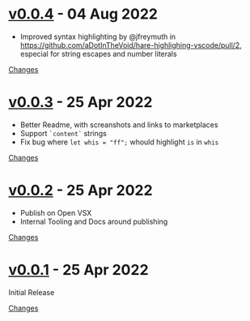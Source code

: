 <a name="v0.0.4"></a>
# [v0.0.4](https://github.com/aDotInTheVoid/hare-highlighing-vscode/releases/tag/v0.0.4) - 04 Aug 2022

- Improved syntax highlighting by @jfreymuth in https://github.com/aDotInTheVoid/hare-highlighing-vscode/pull/2, especial for string escapes and number literals

[Changes][v0.0.4]


<a name="v0.0.3"></a>
# [v0.0.3](https://github.com/aDotInTheVoid/hare-highlighing-vscode/releases/tag/v0.0.3) - 25 Apr 2022

- Better Readme, with screanshots and links to marketplaces
- Support `` `content` `` strings
- Fix bug where `let whis = "ff";` whould highlight `is` in `whis`

[Changes][v0.0.3]


<a name="v0.0.2"></a>
# [v0.0.2](https://github.com/aDotInTheVoid/hare-highlighing-vscode/releases/tag/v0.0.2) - 25 Apr 2022

- Publish on Open VSX
- Internal Tooling and Docs around publishing


[Changes][v0.0.2]


<a name="v0.0.1"></a>
# [v0.0.1](https://github.com/aDotInTheVoid/hare-highlighing-vscode/releases/tag/v0.0.1) - 25 Apr 2022

Initial Release


[Changes][v0.0.1]


[v0.0.4]: https://github.com/aDotInTheVoid/hare-highlighing-vscode/compare/v0.0.3...v0.0.4
[v0.0.3]: https://github.com/aDotInTheVoid/hare-highlighing-vscode/compare/v0.0.2...v0.0.3
[v0.0.2]: https://github.com/aDotInTheVoid/hare-highlighing-vscode/compare/v0.0.1...v0.0.2
[v0.0.1]: https://github.com/aDotInTheVoid/hare-highlighing-vscode/tree/v0.0.1

 <!-- Generated by changelog-from-release -->
